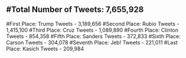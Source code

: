 #Total Number of Tweets: 7,655,928 
---
#First Place: Trump Tweets - 3,189,656
#Second Place: Rubio Tweets - 1,415,100
#Third Place: Cruz Tweets - 1,089,890
#Fourth Place: Clinton Tweets - 854,358
#Fifth Place: Sanders Tweets - 372,833
#Sixth Place: Carson Tweets - 304,078
#Seventh Place: Jeb! Tweets - 221,011
#Last Place: Kasich Tweets - 209,984
